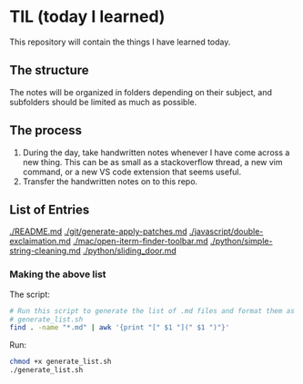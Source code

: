 # TIL (today I learned)
This repository will contain the things I have learned today.

## The structure
The notes will be organized in folders depending on their subject, and subfolders should be limited as much as possible.

## The process
1. During the day, take handwritten notes whenever I have come across a new thing. This can be as small as a stackoverflow thread, a new vim command, or a new VS code extension that seems useful.
1. Transfer the handwritten notes on to this repo.

## List of Entries

[./README.md](./README.md)
[./git/generate-apply-patches.md](./git/generate-apply-patches.md)
[./javascript/double-exclaimation.md](./javascript/double-exclaimation.md)
[./mac/open-iterm-finder-toolbar.md](./mac/open-iterm-finder-toolbar.md)
[./python/simple-string-cleaning.md](./python/simple-string-cleaning.md)
[./python/sliding_door.md](./python/sliding_door.md)

### Making the above list
The script:
```bash
# Run this script to generate the list of .md files and format them as links in markdown
# generate_list.sh
find . -name "*.md" | awk '{print "[" $1 "](" $1 ")"}'
```
Run:
```bash
chmod +x generate_list.sh
./generate_list.sh
```
